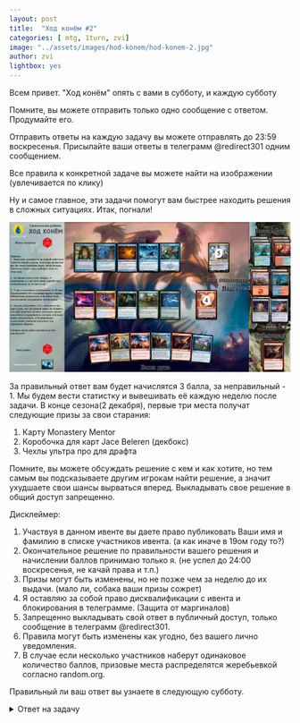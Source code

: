 ```yaml
---
layout: post
title:  "Ход конём #2"
categories: [ mtg, 1turn, zvi]
image: "../assets/images/hod-konem/hod-konem-2.jpg"
author: zvi
lightbox: yes
---
```


Всем привет. "Ход конём" опять с вами в субботу, и каждую субботу

Помните, вы можете отправить только одно сообщение с ответом. Продумайте его.

Отправить ответы на каждую задачу вы можете отправлять до 23:59 воскресенья. Присылайте ваши ответы в телеграмм @redirect301 одним сообщением.

Все правила к конкретной задаче вы можете найти на изображении (увлечивается по клику)

Ну и самое главное, эти задачи помогут вам быстрее находить решения в сложных ситуациях. Итак, погнали!

<a data-fancybox="gallery" href="../assets/images/hod-konem/hod-konem-2.jpg"><img src="../assets/images/hod-konem/hod-konem-2.jpg"></a>

За правильный ответ вам будет начислятся 3 балла, за неправильный - 1. Мы будем вести статистку и вывешивать её каждую неделю после задачи. В конце сезона(2 декабря), первые три места получат следующие призы за свои старания:

1. Карту Monastery Mentor
2. Коробочка для карт Jace Beleren (декбокс)
3. Чехлы ультра про для драфта

Помните, вы можете обсуждать решение с кем и как хотите, но тем самым вы подсказываете другим игрокам найти решение, а значит ухудшаете свои шансы вырваться вперед.
Выкладывать свое решение в общий доступ запрещенно.

Дисклеймер:

1. Участвуя в данном ивенте вы даете право публиковать Ваши имя и фамилию в списке участников ивента. (а как иначе в 19ом году то?)
2. Окончательное решение по правильности вашего решения и начислении баллов принимаю только я. (не успел до 24:00 воскресенья, не качай права и т.п.)
3. Призы могут быть изменены, но не позже чем за неделю до их выдачи. (мало ли, собака ваши призы сожрет)
4. Я оставляю за собой право дисквалификации с ивента и блокирования в телеграмме. (Защита от маргиналов)
5. Запрещенно выкладывать свой ответ в публичный доступ, только сообщение в телеграмм @redirect301.
6. Правила могут быть изменены как угодно, без вашего лично уведомления.
7. В случае если несколько участников наберут одинаковое количество баллов, призовые места распределятся жеребьевкой согласно random.org.

Правильный ли ваш ответ вы узнаете в следующую субботу.

<details> 
  <summary>Ответ на задачу</summary>
  
  Как ни крути, нанести больше чем 14 урона у вас не получится. Самый очевидный вариант "все болты в голову" тоже не работает, потому что вы не можете использовать абилку чандры из за тефери на столе. Каст спелла из грейва является частью абилити чандры, что уже означает, что вы НЕ разыгрываете его в момент, когда можете разыграть сорсери. Такое же правило например действует для карты Finale of Promise. 
  
  <p>Но ответ весьма прост и его точно знаю все, кто играет в коммандер и знает в чем разница между owner и controller перманента.</p>
   <p>1. Играем cytoshape выбираем своего Mirror-Mad Phantasm и делаем например вражескую Faerie Invaders его копией.</p>
   
   <p>2. Играем Reins of Power, получаем контроль над всем существами оппонента и используем абилити Mirror-Mad Phantasm'a (тот который был фейкой не так давно)</p>
 
   <p>3. Владец перманента(это ваш оппонент), затусовывает эту карту в свою библиотеку, где она уже снова становится фейкой, и начинает показывать карты с библиотеки, так и не найдя в ней фантазма. Вся библиоткеа врага уходит на кладбище.</p>
  
   <p>4. Осталось заставить его подроваться, для этого у нас удачно в руке остался Oona's Grace. Оппонент не может взять карту и проигрывает</p>
  
   <p>5. У нас ровно 12 ман любых цветов, 3+4+2+3, тут нет смысла распичывать.</p>
   
   <p>P.S. Возможно кого-то ввела в заблуждение формулировка на счет карт в библиотке. Неизвестны - значит не могут повлиять на ход сражения. Предпологать что у оппонента в колоде есть свои мирор мэд фантазмы(которыми вообще-то вы играете а не он), неверно. С таким же успехом можно предположить что у вас после лава спайка лежит анцестал вижн(можно добраться сакнув иззет локет), 2 блэк лотуса, ещё анцестрал вижн, и ещё 4 лава спайка и т.п. Тогда любая задача решается только вашей фантазией :) Ну в след раз я постараюсь уточнить, что у библиотеках одни базовые земли.</p>
   
</details>